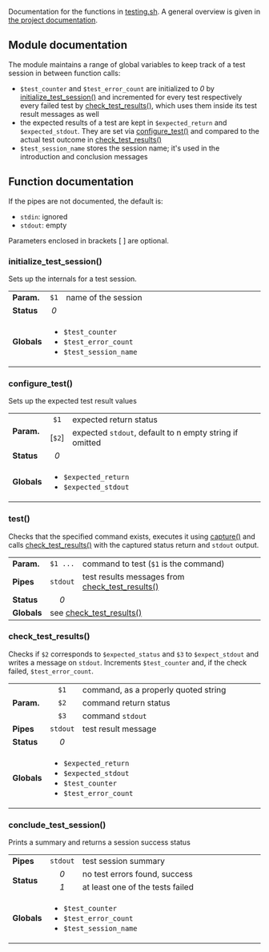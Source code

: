 Documentation for the functions in [testing.sh](testing.sh). A general overview is given in
[the project documentation](https://github.com/DonTseTse/bash_commons#testing).

## Module documentation
The module maintains a range of global variables to keep track of a test session in between function calls:
- `$test_counter` and `$test_error_count` are initialized to *0* by [initialize_test_session()](#initialize_test_session)
  and incremented for every test respectively every failed test by [check_test_results()](check_test_results#), which
  uses them inside its test result messages as well
- the expected results of a test are kept in `$expected_return` and `$expected_stdout`. They are set via 
  [configure_test()](#configure_test) and compared to the actual test outcome in 
  [check_test_results()](#check_test_results)
- `$test_session_name` stores the session name; it's used in the introduction and conclusion messages

## Function documentation
If the pipes are not documented, the default is:
- `stdin`: ignored
- `stdout`: empty

Parameters enclosed in brackets [ ] are optional.

### initialize_test_session()
Sets up the internals for a test session.
<table>
        <tr><td><b>Param.</b></td><td align="center"><code>$1</code></td><td width="90%">name of the session</td></tr>
        <tr><td><b>Status</b></td><td align="center"><em>0</em></td><td></td></tr>
        <tr><td><b>Globals</b></td><td colspan="2">
		<ul>
			<li><code>$test_counter</code></li>
			<li><code>$test_error_count</code></li>
			<li><code>$test_session_name</code></li>
		</ul>
	</td></tr>
</table>

### configure_test()
Sets up the expected test result values
<table>
        <tr><td rowspan="2"><b>Param.</b></td>
                <td align="center"><code>$1</code></td><td width="90%">expected return status</td></tr>
        <tr>    <td align="center">[<code>$2</code>]</td><td>expected <code>stdout</code>, default to n empty string if omitted</td></tr>
        <tr><td><b>Status</b></td><td align="center"><em>0</em></td><td></td></tr>
	<tr><td><b>Globals</b></td><td colspan="2">
		<ul>
			<li><code>$expected_return</code></li>
			<li><code>$expected_stdout</code></li>
		</ul>
        </td></tr>
</table>

### test()
Checks that the specified command exists, executes it using <a href="helpers.md#capture">capture()</a> and calls [check_test_results()](#check_test_results) with 
the captured status return and `stdout` output. 
<table>
        <tr><td><b>Param.</b></td><td align="center"><code>$1 ...</code></td><td width="90%">command to test (<code>$1</code> is the command)</td></tr>
        <tr><td><b>Pipes</b></td><td align="center"><code>stdout</code></td><td>test results messages from <a href="#check_test_results">check_test_results()</a></td></tr>
	<tr><td><b>Status</b></td><td align="center"><em>0</em></td><td></td></tr>
        <tr><td><b>Globals</b></td><td colspan="2">see <a href="#check_test_results">check_test_results()</a></td></tr>
</table>

### check_test_results()
Checks if `$2` corresponds to `$expected_status` and `$3` to `$expect_stdout` and writes a message on `stdout`. Increments 
`$test_counter` and, if the check failed, `$test_error_count`. 

<table>
	<tr><td rowspan="3"><b>Param.</b></td>
		<td align="center"><code>$1</code></td><td width="90%">command, as a properly quoted string</td></tr>
	<tr>    <td align="center"><code>$2</code></td><td>command return status</td></tr>
	<tr>    <td align="center"><code>$3</code></td><td>command <code>stdout</code></td></tr>
        <tr><td><b>Pipes</b></td><td align="center"><code>stdout</code></td><td>test result message</a></td></tr>
        <tr><td><b>Status</b></td><td align="center"><em>0</em></td><td></td></tr>
        <tr><td><b>Globals</b></td><td colspan="2">
                <ul>
                        <li><code>$expected_return</code></li>
                        <li><code>$expected_stdout</code></li>
                        <li><code>$test_counter</code></li>
                        <li><code>$test_error_count</code></li>
                </ul>
        </td></tr>
</table>

### conclude_test_session()
Prints a summary and returns a session success status
<table>
        <tr><td><b>Pipes</b></td><td align="center"><code>stdout</code></td><td width="90%">test session summary</td></tr>
        <tr><td rowspan="2"><b>Status</b></td>
		<td align="center"><em>0</em></td><td>no test errors found, success</td></tr>
	<tr>	<td align="center"><em>1</em></td><td>at least one of the tests failed</td></tr>
        <tr><td><b>Globals</b></td><td colspan="2">
                <ul>
                        <li><code>$test_counter</code></li>
                        <li><code>$test_error_count</code></li>
			<li><code>$test_session_name</code></li>
                </ul>
        </td></tr>
</table>

